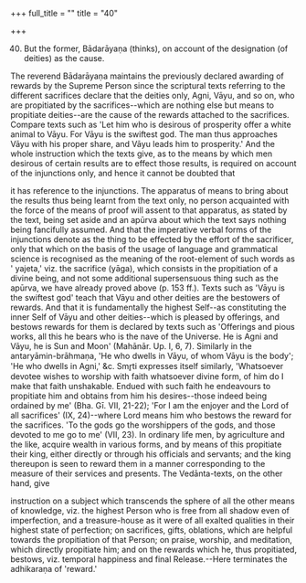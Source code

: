 +++
full_title = ""
title = "40"

+++


40. But the former, Bādarāyaṇa (thinks), on account of the designation (of deities) as the cause.

The reverend Bādarāyaṇa maintains the previously declared awarding of rewards by the Supreme Person since the scriptural texts referring to the different sacrifices declare that the deities only, Agni, Vāyu, and so on, who are propitiated by the sacrifices--which are nothing else but means to propitiate deities--are the cause of the rewards attached to the sacrifices. Compare texts such as 'Let him who is desirous of prosperity offer a white animal to Vāyu. For Vāyu is the swiftest god. The man thus approaches Vāyu with his proper share, and Vāyu leads him to prosperity.' And the whole instruction which the texts give, as to the means by which men desirous of certain results are to effect those results, is required on account of the injunctions only, and hence it cannot be doubted that

it has reference to the injunctions. The apparatus of means to bring about the results thus being learnt from the text only, no person acquainted with the force of the means of proof will assent to that apparatus, as stated by the text, being set aside and an apūrva about which the text says nothing being fancifully assumed. And that the imperative verbal forms of the injunctions denote as the thing to be effected by the effort of the sacrificer, only that which on the basis of the usage of language and grammatical science is recognised as the meaning of the root-element of such words as ' yajeta,' viz. the sacrifice (yāga), which consists in the propitiation of a divine being, and not some additional supersensuous thing such as the apūrva, we have already proved above (p. 153 ff.). Texts such as 'Vāyu is the swiftest god' teach that Vāyu and other deities are the bestowers of rewards. And that it is fundamentally the highest Self--as constituting the inner Self of Vāyu and other deities--which is pleased by offerings, and bestows rewards for them is declared by texts such as 'Offerings and pious works, all this he bears who is the nave of the Universe. He is Agni and Vāyu, he is Sun and Moon' (Mahānār. Up. I, 6, 7). Similarly in the antaryāmin-brāhmaṇa, 'He who dwells in Vāyu, of whom Vāyu is the body'; 'He who dwells in Agni,' &c. Smr̥ti expresses itself similarly, 'Whatsoever devotee wishes to worship with faith whatsoever divine form, of him do I make that faith unshakable. Endued with such faith he endeavours to propitiate him and obtains from him his desires--those indeed being ordained by me' (Bha. Gī. VII, 21-22); 'For I am the enjoyer and the Lord of all sacrifices' (IX, 24)--where Lord means him who bestows the reward for the sacrifices. 'To the gods go the worshippers of the gods, and those devoted to me go to me' (VII, 23). In ordinary life men, by agriculture and the like, acquire wealth in various forms, and by means of this propitiate their king, either directly or through his officials and servants; and the king thereupon is seen to reward them in a manner corresponding to the measure of their services and presents. The Vedānta-texts, on the other hand, give

instruction on a subject which transcends the sphere of all the other means of knowledge, viz. the highest Person who is free from all shadow even of imperfection, and a treasure-house as it were of all exalted qualities in their highest state of perfection; on sacrifices, gifts, oblations, which are helpful towards the propitiation of that Person; on praise, worship, and meditation, which directly propitiate him; and on the rewards which he, thus propitiated, bestows, viz. temporal happiness and final Release.--Here terminates the adhikaraṇa of 'reward.'

